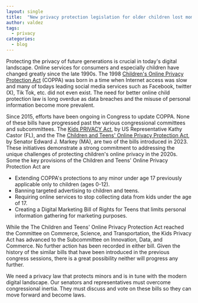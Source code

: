 ```yaml
---
layout: single
title:  "New privacy protection legislation for older children lost momentum in the US Congress"
author: valdez
tags:
  - privacy
categories:
  - blog
---
```

Protecting the privacy of future generations is crucial in today's digital landscape. Online services for consumers and especially children have changed greatly since the late 1990s. 
The 1998 [Children's Online Privacy Protection Act](https://www.ftc.gov/legal-library/browse/rules/childrens-online-privacy-protection-rule-coppa) (COPPA) was born in a time when Internet access was slow and many of todays leading social media services such as Facebook, twitter (X), Tik Tok, etc. did not even exist. The need for better online child protection law is long overdue as data breaches and the misuse of personal information become more prevalent.

Since 2015, efforts have been ongoing in Congress to update COPPA. 
None of these bills have progressed past the various congressional committees 
and subcommittees. 
The [Kids PRIVACY Act](https://www.congress.gov/bill/118th-congress/house-bill/2801/text), 
by US Representative Kathy Castor (FL), 
and the The 
[Children and Teens' Online Privacy Protection Act](https://www.congress.gov/bill/118th-congress/senate-bill/1418), by Senator Edward J. Markey (MA), 
are two of the bills introduced in 2023. These initiatives demonstrate a strong commitment to addressing the unique challenges of protecting children's online privacy in the 2020s. Some the key provisions of the Children and Teens' Online Privacy Protection Act are

- Extending COPPA's protections to any minor under age 17 previously applicable only to children (ages 0-12).
- Banning targeted advertising to children and teens.
- Requiring online services to stop collecting data from kids under the age of 17.
- Creating a Digital Marketing Bill of Rights for Teens that limits personal information gathering for marketing purposes.

While the The Children and Teens' Online Privacy Protection Act reached the Committee on Commerce, Science, and Transportation, the Kids Privacy Act has advanced to the Subcommittee on Innovation, Data, and Commerce. No further action has been recorded in either bill. Given the history of the similar bills that have been introduced in the previous congress sessions, there is a great possibility neither will progress any further.

We need a privacy law that protects minors and is in tune with the modern digital landscape.  Our senators and representatives must overcome congressional inertia. They must discuss and vote on these bills so they can move forward and become laws.
